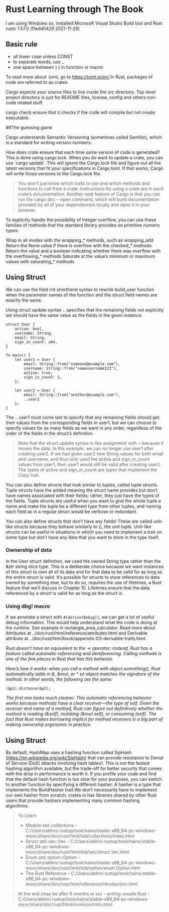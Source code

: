 # Rust Learning through The Book

I am using Windows so, installed Microsoft Visual Studio Build tool and Rust rustc 1.57.0 (f1edd0429 2021-11-29)

## Basic rule
- all lower case unless CONST
- to separate words, use _
- one space between ) { in function or macro

To read more about .toml, go to https://toml.io/en/
In Rust, packages of code are referred to as crates.

Cargo expects your source files to live inside the src directory. Top-level project directory is just for README files, license, config and others non-code related stuff.

cargo check ensure that it checks if the code will compile but not create executable.

##The guessing game

Cargo understands Semantic Versioning (sometimes called SemVer), which is a standard for writing version numbers.

How does crate ensure that each time same version of code is generated? This is done using cargo.lock. When you do want to update a crate, you can use `cargo update'. This will ignore the Cargo.lock file and figure out all the latest versions that fit your specifications in Cargo.toml. If that works, Cargo will write those versions to the Cargo.lock file.

> You won’t just know which traits to use and which methods and functions to call from a crate. Instructions for using a crate are in each crate’s documentation. Another neat feature of Cargo is that you can run the cargo doc --open command, which will build documentation provided by all of your dependencies locally and open it in your browser.

To explicitly handle the possibility of Integer overflow, you can use these families of methods that the standard library provides on primitive numeric types:

Wrap in all modes with the wrapping_* methods, such as wrapping_add
Return the None value if there is overflow with the checked_* methods
Return the value and a boolean indicating whether there was overflow with the overflowing_* methods
Saturate at the value’s minimum or maximum values with saturating_* methods

## Using Struct

We can use the field init shorthand syntax to rewrite build_user function when the parameter names of the function and the struct field names are exactly the same.

Using struct update syntax .. specifies that the remaining fields not explicitly set should have the same value as the fields in the given instance.
```
struct User {
    active: bool,
    username: String,
    email: String,
    sign_in_count: u64,
}

fn main() {
    let user1 = User {
        email: String::from("someone@example.com"),
        username: String::from("someusername123"),
        active: true,
        sign_in_count: 1,
    };

    let user2 = User {
        email: String::from("another@example.com"),
        ..user1
    };
}
```
The .. user1 must come last to specify that any remaining fields should get their values from the corresponding fields in user1, but we can choose to specify values for as many fields as we want in any order, regardless of the order of the fields in the struct’s definition.
> Note that the struct update syntax is like assignment with = because it moves the data. In this example, we can no longer use user1 after creating user2. If we had given user2 new String values for both email and username, and thus only used the active and sign_in_count values from user1, then user1 would still be valid after creating user2. The types of active and sign_in_count are types that implement the Copy trait.

You can also define structs that look similar to tuples, called tuple structs. Tuple structs have the added meaning the struct name provides but don’t have names associated with their fields; rather, they just have the types of the fields. Tuple structs are useful when you want to give the whole tuple a name and make the tuple be a different type from other tuples, and naming each field as in a regular struct would be verbose or redundant.

You can also define structs that don’t have any fields! These are called unit-like structs because they behave similarly to (), the unit tuple. Unit-like structs can be useful in situations in which you need to implement a trait on some type but don’t have any data that you want to store in the type itself.

### Ownership of data
In the User struct definition, we used the owned String type rather than the &str string slice type. This is a deliberate choice because we want instances of this struct to own all of its data and for that data to be valid for as long as the entire struct is valid.
It’s possible for structs to store references to data owned by something else, but to do so, requires the use of lifetimes, a Rust feature that we’ll discuss in Chapter 10. Lifetimes ensure that the data referenced by a struct is valid for as long as the struct is.

### Using dbg! macro
If we annotate a struct with `#[derive(Debug)]`, we can get a lot of useful debug information. This would help understand what the code is doing at the runtime. See example in rectangle_area_calculator.
Read more about Attributes at ../doc/rust/html/reference/attributes.html and Derivable attribute at ../doc/rust/html/book/appendix-03-derivable-traits.html.

_Rust doesn’t have an equivalent to the -> operator; instead, Rust has a feature called automatic referencing and dereferencing. Calling methods is one of the few places in Rust that has this behavior._

_Here’s how it works: when you call a method with object.something(), Rust automatically adds in &, &mut, or * so object matches the signature of the method. In other words, the following are the same:_
```p1.distance(&p2);
(&p1).distance(&p2);
```
_The first one looks much cleaner. This automatic referencing behavior works because methods have a clear receiver—the type of self. Given the receiver and name of a method, Rust can figure out definitively whether the method is reading (&self), mutating (&mut self), or consuming (self). The fact that Rust makes borrowing implicit for method receivers is a big part of making ownership ergonomic in practice._

## Using Struct
By default, HashMap uses a hashing function called SipHash (https://en.wikipedia.org/wiki/SipHash) that can provide resistance to Denial of Service (DoS) attacks involving hash tables1. This is not the fastest hashing algorithm available, but the trade-off for better security that comes with the drop in performance is worth it. If you profile your code and find that the default hash function is too slow for your purposes, you can switch to another function by specifying a different hasher. A hasher is a type that implements the BuildHasher trait.We don’t necessarily have to implement our own hasher from scratch; crates.io has libraries shared by other Rust users that provide hashers implementing many common hashing algorithms.

> To Learn
>- Module std::collections - C:/Users/abhin/.rustup/toolchains/stable-x86_64-pc-windows-msvc/share/doc/rust/html/std/collections/index.html
>- Struct std::vec::Vec - C:/Users/abhin/.rustup/toolchains/stable-x86_64-pc-windows-msvc/share/doc/rust/html/std/vec/struct.Vec.html
>- Enum std::option::Option - C:/Users/abhin/.rustup/toolchains/stable-x86_64-pc-windows-msvc/share/doc/rust/html/std/option/enum.Option.html
>- The Rust Reference - C:/Users/abhin/.rustup/toolchains/stable-x86_64-pc-windows-msvc/share/doc/rust/html/reference/introduction.html

> At the end (may be after 6 months or so) - writing unsafe Rust - C:/Users/abhin/.rustup/toolchains/stable-x86_64-pc-windows-msvc/share/doc/rust/html/nomicon/intro.html